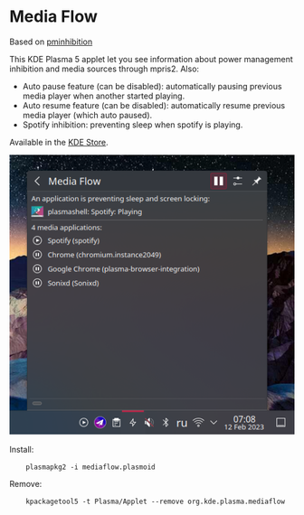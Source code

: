 # Media Flow

Based on [pminhibition](https://github.com/popov895/pminhibition)

This KDE Plasma 5 applet let you see information about power management inhibition and media sources through mpris2. Also:

 - Auto pause feature (can be disabled): automatically pausing previous media player when another started playing.
 - Auto resume feature (can be disabled): automatically resume previous media player (which auto paused).
 - Spotify inhibition: preventing sleep when spotify is playing.

Available in the [KDE Store](https://store.kde.org/p/1986300).

![Screenshot](screenshot.png)

Install:
```
    plasmapkg2 -i mediaflow.plasmoid
```
Remove:
```
    kpackagetool5 -t Plasma/Applet --remove org.kde.plasma.mediaflow
```
